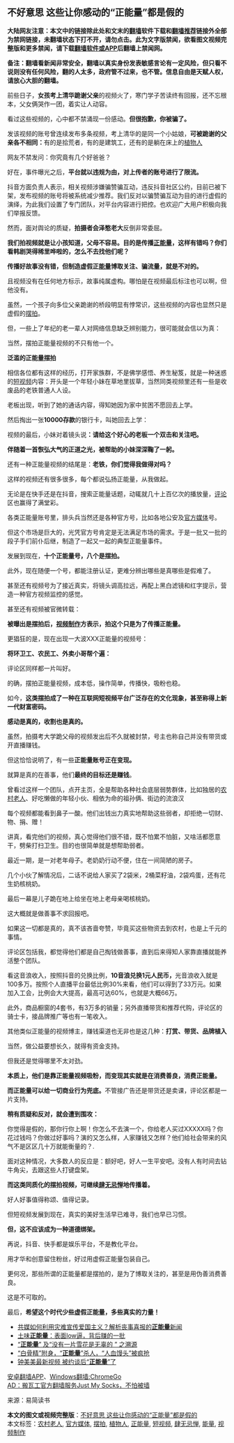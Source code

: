  <h2>不好意思 这些让你感动的“正能量”都是假的</h2> <p class="notice"><b>大陆网友注意：本文中的链接除此处和文末的<a href="https://github.com/bannedbook/fanqiang" >翻墙</a>软件下载和<a href="https://github.com/killgcd/justmysocks/blob/master/README.md">翻墙推荐</a>链接外全部为禁网链接，未翻墙状态下打不开，请勿点击。此为文字版禁闻，欲看图文视频完整版和更多禁闻，请下载<a href="https://github.com/bannedbook/fanqiang">翻墙软件或APP</a>后翻墙上禁闻网。</p><p>备注：翻墙看新闻非常安全，翻墙以真实身份发表敏感言论有一定风险，但只看不说则没有任何风险，翻的人太多，政府管不过来，也不管。信息自由是天赋人权，请放心大胆的翻墙。</b></p>  <div class="entry"> <p>前些日子，<strong>女孩考上清华跪谢父亲</strong>的视频火了，寒门学子苦读终有回报，还不忘根本，父女俩哭作一团，着实让人动容。</p> <p></p> <p>看过这些视频的，心中都不禁涌现一份感动。<strong>但很抱歉，你被骗了。</strong></p> <p>发该视频的账号曾连续发布多条视频，考上清华的是同一个小姑娘，<strong>可被跪谢的父亲各不相同：</strong>有的是拾荒者，有的是建筑工，还有的是躺在床上的<a href="https://www.bannedbook.org/bnews/tag/%e6%a4%8d%e7%89%a9%e4%ba%ba/" class="st_tag internal_tag" rel="tag" title="标签 植物人 下的日志">植物人</a></p> <p></p> <p>网友不禁发问：你究竟有几个好爸爸？</p> <p>好在，事件曝光之后，<strong>平台就以违规为由，对上传者的账号进行了限流。</strong></p> <p>抖音方面负责人表示，相关视频涉嫌骗赞骗互动，违反抖音社区公约，目前已被下架，发布视频的账号将被系统减少推荐。我们反对以骗赞骗互动为目的进行虚假的演绎，为此我们设置了专门团队，对平台内容进行把控。也欢迎广大用户积极向我们举报反馈。</p> <p>然而，面对舆论的质疑，<strong>拍摄者会泽憨老大</strong>反倒非常委屈。</p> <p><strong>我们拍视频就是让小孩知道，父母不容易。目的是传播<a href="https://www.bannedbook.org/bnews/tag/%e6%ad%a3%e8%83%bd%e9%87%8f/" class="st_tag internal_tag" rel="tag" title="标签 正能量 下的日志">正能量</a>，这样有错吗？你们看韩剧哭得稀里哗啦的，怎么不去找他们呢？</strong></p> <p></p> <p><strong>传播好故事没有错，但制造虚假正<a href="https://www.bannedbook.org/bnews/tag/%E8%83%BD%E9%87%8F/" class="st_tag internal_tag" rel="tag" title="标签 能量 下的日志">能量</a>博取关注、骗流量，就是不对的。</strong></p> <p>且视频没有在任何地方标示，故事纯属虚构。哪怕是在视频最后标注也可以啊，但他没有。</p> <p>虽然，一个孩子向多位父亲跪谢的桥段明显有悖常识，这些视频的内容也显然只是虚假的<a href="https://www.bannedbook.org/bnews/tag/%E6%91%86%E6%8B%8D/" class="st_tag internal_tag" rel="tag" title="标签 摆拍 下的日志">摆拍</a>。</p> <p>但，一些上了年纪的老一辈人对网络信息缺乏辨别能力，很可能就会信以为真：</p> <p>当然，摆拍正能量视频的不只有他一个。</p> <p><strong>泛滥的正能量摆拍</strong></p> <p>相信各位都有这样的经历，打开家族群，不是佛学感悟、养生秘笈，就是一种迷惑的<a href="https://www.bannedbook.org/bnews/tag/%E7%9F%AD%E8%A7%86%E9%A2%91/" class="st_tag internal_tag" rel="tag" title="标签 短视频 下的日志">短视频</a>内容：开头是一个年轻小妹在草地里拔草，当然同类视频里还有一些是收废品的老铁普通人人设。</p> <p></p> <p>老板出现，听到了她的通话内容，得知她因为家中贫困不愿回去上学。</p>  <p></p> <p>然后掏出一张<strong>10000</strong><strong>存款</strong>的银行卡，叫她回去上学：</p> <p>视频的最后，小妹对着镜头说<strong>：请给这个好心的老板一个双击和关注吧。</strong></p> <p></p> <p><strong>伴随着一首恢弘大气的正道之光，被帮助的小妹深深鞠了一躬。</strong></p> <p></p> <p>还有一种正能量视频的结尾是：<strong>老铁，你们觉得我做得对吗？</strong></p> <p>这样的视频还有很多很多，每个都说弘扬正能量，从我做起。</p> <p>无论是在快手还是在抖音，搜索正能量话题，动辄就几十上百亿次的播放量，<span class='wp_keywordlink_affiliate'><a href="https://www.bannedbook.org/bnews/comments/" title="新闻评论" target="_blank">评论</a></span>区也赢得了满堂彩。</p> <p>各类正能量账号里，排头兵当然还是各种官方号，比如各地公安及<a href="https://www.bannedbook.org/bnews/tag/%E5%AE%98%E6%96%B9%E5%AA%92%E4%BD%93/" class="st_tag internal_tag" rel="tag" title="标签 官方媒体 下的日志">官方媒体</a>号。</p> <p>但这个市场是巨大的，光凭官方号肯定是无法满足市场的需求。于是一批又一批的段子手们前仆后继，制造了一起又一起的典型正能量事件。</p> <p>发展到现在，<strong>十个正能量号，八个是摆拍。</strong></p> <p>此外，现在随便一个号，都能注册认证，更难分辨出哪些是真哪些是假难了。</p> <p>甚至还有视频号为了接近真实，将镜头调高拉远，再配上黑白滤镜和红字提示，营造一种官方视频监控的感觉。</p> <p></p> <p>甚至还有视频被官微转载：</p> <p><strong>被曝出是摆拍后，<a href="https://www.bannedbook.org/bnews/tag/%E8%A7%86%E9%A2%91%E5%88%B6%E4%BD%9C/" class="st_tag internal_tag" rel="tag" title="标签 视频制作 下的日志">视频制作</a>方表示，拍这个只是为了传播正能量。</strong></p> <p>更猖狂的是，现在出现一大波XXX正能量的视频号：</p> <p><strong>将环卫工、农民工、外卖小哥帮个遍：</strong></p> <p></p>  <p>评论区同样都一片叫好。</p> <p></p> <p>的确，摆拍正能量视频，成本低，操作简单，传播快，吸粉也稳。</p> <p>如今，<strong>这类摆拍成了一种在互联网短视频平台广泛存在的文化现象，甚至称得上新一代财富密码。</strong></p> <p><strong>感动是真的，收割也是真的。</strong></p> <p>虽然，拍摄考大学跪父母的视频发出后不久就被封禁，号主也称自己并没有带货或开直播赚钱。</p> <p>但这恰恰说明了，有一些<strong>正能量账号正在变现。</strong></p> <p>就算是真的在善事，他们<strong>最终的目标还是赚钱</strong>。</p> <p>曾看过这样一个团队，点开主页，全是帮助各种社会底层弱势群体，比如独居的<a href="https://www.bannedbook.org/bnews/tag/%E5%86%9C%E6%9D%91%E8%80%81%E4%BA%BA/" class="st_tag internal_tag" rel="tag" title="标签 农村老人 下的日志">农村老人</a>、好吃懒做的年轻小伙、相依为命的祖孙俩、街边的流浪汉</p> <p></p> <p>每个视频都能看到鼻子一酸。他们出钱出力真实地帮助这些弱者，却拒绝一切财、物、捐、赠！</p> <p></p> <p>讲真，看完他们的视频，真心觉得他们很不错，既不怕累不怕脏，又啥活都愿意干，劈柴打扫卫生。目的也很简单就是想帮助弱者。</p> <p>最近一期，是一对老年母子。老奶奶行动不便，住在一间简陋的房子。</p> <p>几个小伙了解情况后，二话不说给人家买了2袋米，2桶菜籽油，2袋鸡蛋，还有花生奶核桃奶。</p> <p></p> <p>最后一幕是儿子跪在地上给坐在地上老母亲喝核桃奶。</p> <p></p> <p>这大概就是做善事不求回报吧。</p> <p>如果这一切都是真的，真不该吝啬夸赞，毕竟买这些物资去到农村，也是上千元的事情。</p>  <p>评论区包括我，都觉得他们都是自己掏钱做善事，直到后来得知人家靠直播就能养活整个团队。</p> <p></p> <p>看这音浪收入，按照抖音的兑换比例，<strong>10</strong><strong>音浪兑换1元人民币，</strong>光音浪收入就是100多万。按照个人直播平台最低比例30%来看，他们可以得到了33万元。如果加入工会，比例会大大提高，最高可达60%，也就是大概66万。</p> <p>此外，商品橱窗的4套书，有3万多的销量；另外直播带货和推荐代购，评论区的骑士卡，接品牌推广等也有一笔收入。</p> <p></p> <p>其他类似正能量的视频博主，赚钱渠道也无非也是这几种：<strong>打赏、带货、品牌植入</strong></p> <p>当然，做公益要想长久，就得有资金支持。</p> <p>但我还是觉得哪里不太对劲。</p> <p><strong>本质上，他们是靠正能量视频吸粉，而变现其实就是在消费善良，消费正能量。</strong></p> <p><strong>而正能量可以给一切商业行为兜底。</strong>不管接广告还是带货还是卖课，评论区都是一片支持。</p> <p><strong>稍有质疑和反对，就会遭到围攻：</strong></p> <p>你觉得是假的，那你行你上啊！你怎么不去演一个，你给老人买过XXXXX吗？你花过钱吗？你做过好事吗？演的又怎么样，人家赚钱又怎样？他们给社会带来的风气不是区区几十万就能衡量的？.</p> <p>面对这种情况，大多数人的反应是：额好吧，好人一生平安吧。没有人有时间去钻牛角尖，去跟这些人打键盘架。</p> <p><strong>而这类同质化的摆拍视频，可继续<a href="https://www.bannedbook.org/bnews/tag/%E8%82%86%E6%97%A0%E5%BF%8C%E6%83%AE/" class="st_tag internal_tag" rel="tag" title="标签 肆无忌惮 下的日志">肆无忌惮</a>地传播着。</strong></p> <p>好人好事值得称颂、值得记录。</p> <p>但短视频发展到现在，真实的美好生活早已难寻，我们也早已习惯。</p> <p><strong>但，这不应该成为一种道德绑架。</strong></p> <p>再说，抖音、快手都是娱乐平台，不是教化平台。</p> <p>用才华和创意留住粉丝，好过用虚假正能量包装自己。</p> <p>更何况，那些所谓的正能量都是摆拍的，是为了博取关注的，甚至是用伪善消费善良。</p>  <p>这是不可取的。</p> <p>最后，<strong>希望这个时代少些虚假正能量，多些真实的力量！</strong></p> <ul class='op-related-articles' title='相关阅读'> <li><a href='https://www.bannedbook.org/bnews/headline/20200804/1374515.html' target='_blank'>共媒如何利用灾难宣传爱国主义？解析丧事喜报的<b>正能量</b>新闻</a></li> <li><a href='https://www.bannedbook.org/bnews/ssgc/20200804/1374204.html' target='_blank'>土味<b>正能量</b>：表面low逼，背后赚的一批</a></li> <li><a href='https://www.bannedbook.org/bnews/comments/20200615/1371138.html' target='_blank'>“<b>正能量</b>” 及“没有一片雪花是无辜的 ” 之溯源</a></li> <li><a href='https://www.bannedbook.org/bnews/comments/20200614/1371115.html' target='_blank'>“白骨精”附身，“<b>正能量</b>”杀人，“人血馒头”被疯抢</a></li> <li><a href='https://www.bannedbook.org/bnews/comments/20200604/1370870.html' target='_blank'>钟美美最新视频 被约谈后“<b>正能量</b>”了</a></li> </ul> <div class="texttj"> <a href="https://github.com/bannedbook/fanqiang/wiki/%E7%A6%81%E9%97%BB%E7%BD%91%E5%AE%89%E5%8D%93%E7%BF%BB%E5%A2%99%E6%96%B0%E9%97%BBAPP" target="_blank">安卓翻墙APP</a>、<a href="https://github.com/bannedbook/fanqiang/wiki/Chrome%E4%B8%80%E9%94%AE%E7%BF%BB%E5%A2%99%E5%8C%85" target="_blank">Windows翻墙:ChromeGo</a><br/> <a href="https://github.com/killgcd/justmysocks/blob/master/README.md" target="_blank">AD：搬瓦工官方翻墙服务Just My Socks，不怕被墙</a> </div><p> 来源：易简读书 </p><a name='sharetosocial'></a>         <div><b>本文的图文或视频完整版</b>：<a href='https://www.bannedbook.org/bnews/cnnews/20200822/1384041.html'>不好意思 这些让你感动的“正能量”都是假的</a></div>  </div><!--END ENTRY--> <div class="postfooter"> <div>本文标签：<a href="https://www.bannedbook.org/bnews/tag/%E5%86%9C%E6%9D%91%E8%80%81%E4%BA%BA/" rel="tag">农村老人</a>, <a href="https://www.bannedbook.org/bnews/tag/%E5%AE%98%E6%96%B9%E5%AA%92%E4%BD%93/" rel="tag">官方媒体</a>, <a href="https://www.bannedbook.org/bnews/tag/%E6%91%86%E6%8B%8D/" rel="tag">摆拍</a>, <a href="https://www.bannedbook.org/bnews/tag/%e6%a4%8d%e7%89%a9%e4%ba%ba/" rel="tag">植物人</a>, <a href="https://www.bannedbook.org/bnews/tag/%e6%ad%a3%e8%83%bd%e9%87%8f/" rel="tag">正能量</a>, <a href="https://www.bannedbook.org/bnews/tag/%E7%9F%AD%E8%A7%86%E9%A2%91/" rel="tag">短视频</a>, <a href="https://www.bannedbook.org/bnews/tag/%E8%82%86%E6%97%A0%E5%BF%8C%E6%83%AE/" rel="tag">肆无忌惮</a>, <a href="https://www.bannedbook.org/bnews/tag/%E8%83%BD%E9%87%8F/" rel="tag">能量</a>, <a href="https://www.bannedbook.org/bnews/tag/%E8%A7%86%E9%A2%91%E5%88%B6%E4%BD%9C/" rel="tag">视频制作</a></div>  </div><!--END POSTFOOTER--> 